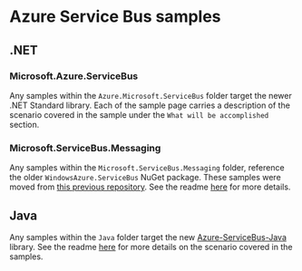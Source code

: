 # Azure Service Bus samples

## .NET

### Microsoft.Azure.ServiceBus
Any samples within the `Azure.Microsoft.ServiceBus` folder target the newer .NET Standard library. Each of the sample page carries a description of the scenario covered in the sample
under the `What will be accomplished` section.

### Microsoft.ServiceBus.Messaging
Any samples within the `Microsoft.ServiceBus.Messaging` folder, reference the older `WindowsAzure.ServiceBus` NuGet package. These samples were moved from [this previous repository](https://github.com/Azure-Samples/azure-servicebus-messaging-samples). See the readme [here](./DotNet/Microsoft.ServiceBus.Messaging/README.md) for more details. 

## Java
Any samples within the `Java` folder target the new [Azure-ServiceBus-Java](https://github.com/Azure/azure-service-bus-java) library. See the readme [here](https://github.com/Azure/azure-service-bus/blob/master/samples/Java/readme.md) for more details on the scenario covered in the samples.
